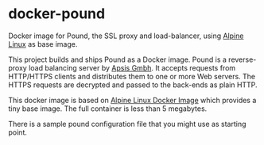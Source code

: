 # docker-pound

Docker image for Pound, the SSL proxy and load-balancer, using <a href="https://alpinelinux.org/">Alpine Linux</a> as base image.

This project builds and ships Pound as a Docker image. Pound is a reverse-proxy load balancing server by <a href="http://www.apsis.ch/pound">Apsis Gmbh</a>. It accepts requests from HTTP/HTTPS clients and distributes them to one or more Web servers. The HTTPS requests are decrypted and passed to the back-ends as plain HTTP. 

This docker image is based on <a href="https://hub.docker.com/_/alpine/">Alpine Linux Docker Image</a> which provides a tiny base image. The full container is less than 5 megabytes.

There is a sample pound configuration file that you might use as starting point.
